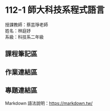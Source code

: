 # 112-1 師大科技系程式語言

授課教師：蔡芸琤老師  
姓名：林庭妤  
系級：科技系二年級  

## 課程筆記區

## 作業連結區

## 專題連結區
Markdown 語法說明：https://markdown.tw/
